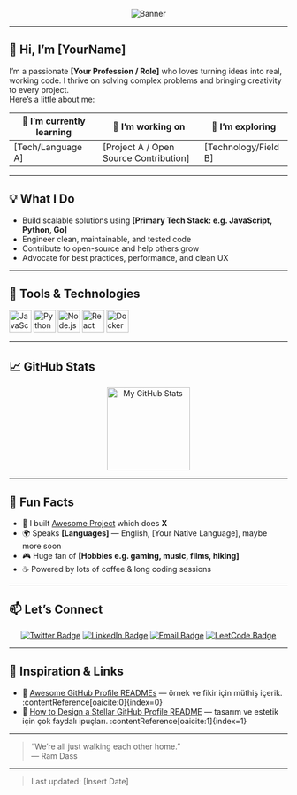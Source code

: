 <p align="center">
  <img src="https://capsule-render.vercel.app/api?type=waving&text=Hey%20there!%20I%27m%20[YourName]&animation=fadeIn&color=gradient&height=120" alt="Banner" />
</p>

---

## 👋 Hi, I’m **[YourName]**

I’m a passionate **[Your Profession / Role]** who loves turning ideas into real, working code. I thrive on solving complex problems and bringing creativity to every project.  
Here’s a little about me:

| 🌱 I’m currently learning | 🚀 I’m working on | 🔭 I’m exploring |
| -------------------------- | ------------------ | ------------------ |
| [Tech/Language A] | [Project A / Open Source Contribution] | [Technology/Field B] |

---

## 💡 What I Do

- Build scalable solutions using **[Primary Tech Stack: e.g. JavaScript, Python, Go]**  
- Engineer clean, maintainable, and tested code  
- Contribute to open-source and help others grow  
- Advocate for best practices, performance, and clean UX  

---

## 🔧 Tools & Technologies

<p align="left">
  <img alt="JavaScript" src="https://cdn.jsdelivr.net/gh/devicons/devicon/icons/javascript/javascript-original.svg" width="40" height="40"/>
  <img alt="Python" src="https://cdn.jsdelivr.net/gh/devicons/devicon/icons/python/python-original.svg" width="40" height="40"/>
  <img alt="Node.js" src="https://cdn.jsdelivr.net/gh/devicons/devicon/icons/nodejs/nodejs-original.svg" width="40" height="40"/>
  <img alt="React" src="https://cdn.jsdelivr.net/gh/devicons/devicon/icons/react/react-original.svg" width="40" height="40"/>
  <img alt="Docker" src="https://cdn.jsdelivr.net/gh/devicons/devicon/icons/docker/docker-original.svg" width="40" height="40"/>
  <!-- Daha fazlasını ekleyebilirsin -->
</p>

---

## 📈 GitHub Stats

<p align="center">
  <img height="150" src="https://github-readme-stats.vercel.app/api?username=[YourUsername]&show_icons=true&theme=radical" alt="My GitHub Stats" />
</p>

---

## 🎯 Fun Facts

- 🔭 I built [Awesome Project](https://github.com/yourusername/yourproject) which does **X**  
- 🌍 Speaks **[Languages]** — English, [Your Native Language], maybe more soon  
- 🎮 Huge fan of **[Hobbies e.g. gaming, music, films, hiking]**  
- ☕ Powered by lots of coffee & long coding sessions  

---

## 📫 Let’s Connect

<p align="center">
  <a href="https://twitter.com/[yourtwitter]"><img src="https://img.shields.io/badge/Twitter-@yourtwitter-1DA1F2?logo=twitter&logoColor=white" alt="Twitter Badge"/></a>
  <a href="https://linkedin.com/in/[yourlinkedin]"><img src="https://img.shields.io/badge/LinkedIn-In-blue?logo=linkedin&logoColor=white" alt="LinkedIn Badge"/></a>
  <a href="mailto:youremail@example.com"><img src="https://img.shields.io/badge/Email-youremail%40example.com-red?logo=gmail&logoColor=white" alt="Email Badge"/></a>
  <a href="https://leetcode.com/[yourleetcode]"><img src="https://img.shields.io/badge/LeetCode-Profile-FFA116?logo=leetcode&logoColor=white" alt="LeetCode Badge"/></a>
</p>

---

## 🌟 Inspiration & Links

- 🔗 [Awesome GitHub Profile READMEs](https://github.com/abhisheknaiidu/awesome-github-profile-readme) — örnek ve fikir için müthiş içerik. :contentReference[oaicite:0]{index=0}  
- 🎨 [How to Design a Stellar GitHub Profile README](https://medium.com/design-bootcamp/how-to-design-an-attractive-github-profile-readme-3618d6c53783) — tasarım ve estetik için çok faydalı ipuçları. :contentReference[oaicite:1]{index=1}  

---

> “We’re all just walking each other home.”  
> — Ram Dass

---

> Last updated: [Insert Date]  
